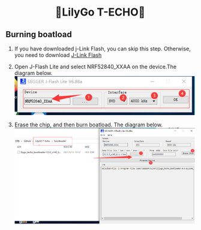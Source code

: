 <h1 align = "center">🌟LilyGo T-ECHO🌟</h1>

## Burning boatload

1. If you have downloaded j-Link Flash, you can skip this step. Otherwise, you need to download [J-Link Flash](lilygo_techo_bootloader-0.5.0_s140_6.1.1.hexhttps://www.segger.com/products/debug-probes/j-link/technology/flash-download/)
2. Open J-Flash Lite and select NRF52840_XXAA on the device.The diagram below.
![](../image/bootloader-1.jpg)

3. Erase the chip, and then burn boatload. The diagram below.
![](../image/bootloader-2.jpg)
